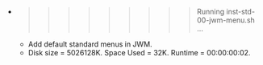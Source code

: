 * >>>>>>>>> Running inst-std-00-jwm-menu.sh ...
  * Add default standard menus in JWM.
  * Disk size = 5026128K. Space Used = 32K. Runtime = 00:00:00:02.
